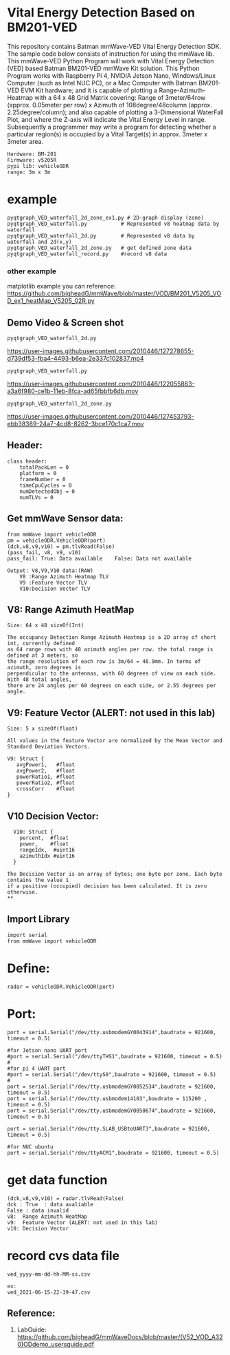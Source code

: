# Vital Energy Detection Based on BM201-VED

This repository contains Batman mmWave-VED Vital Energy Detection SDK. The sample code below consists of instruction for using the mmWave lib. This mmWave-VED Python Program will work with Vital Energy Detection (VED) based Batman BM201-VED mmWave Kit solution. This Python Program works with Raspberry Pi 4, NVIDIA Jetson Nano, Windows/Linux Computer (such as Intel NUC PC), or a Mac Computer with Batman BM201-VED EVM Kit hardware; and it is capable of plotting a Range-Azimuth-Heatmap with a 64 x 48 Grid Matrix covering: Range of 3meter/64row (approx. 0.05meter per row) x Azimuth of 108degree/48column (approx. 2.25degree/column); and also capable of plotting a 3-Dimensional WaterFall Plot, and where the Z-axis will indicate the Vital Energy Level in range. Subsequently a programmer may write a program for detecting whether a particular region(s) is occupied by a Vital Target(s) in approx. 3meter x 3meter area. 
    
    
    Hardware: BM-201 
    Firmware: v5205R
    pypi lib: vehicleODR
    range: 3m x 3m


# example
    pyqtgraph_VED_waterfall_2d_zone_ex1.py # 2D-graph display (zone)	
    pyqtgraph_VED_waterfall.py           # Represented v8 heatmap data by waterfall
    pyqtgraph_VED_waterfall_2d.py        # Represented v8 data by waterfall and 2d(x,y)
    pyqtgraph_VED_waterfall_2d_zone.py   # get defined zone data
    pyqtgraph_VED_waterfall_record.py    #record v8 data 
    
### other example
  matplotlib example you can reference:  https://github.com/bigheadG/mmWave/blob/master/VOD/BM201_V5205_VOD_ex1_heatMap_V5205_02R.py
    
## Demo Video & Screen shot

    pyqtgraph_VED_waterfall_2d.py


https://user-images.githubusercontent.com/2010446/127278655-d739df53-fba4-4493-b6ea-2e337c102837.mp4

    pyqtgraph_VED_waterfall.py

https://user-images.githubusercontent.com/2010446/122055863-a3a6f980-ce1b-11eb-8fca-ad65fbbfb6db.mov


    pyqtgraph_VED_waterfall_2d_zone.py


https://user-images.githubusercontent.com/2010446/127453793-ebb38389-24a7-4cd8-8262-3bce170c1ca7.mov

	

## Header:  

    class header:
	    totalPackLen = 0
	    platform = 0
	    frameNumber = 0
	    timeCpuCycles = 0
	    numDetectedObj = 0
	    numTLVs = 0

      
 ## Get mmWave Sensor data:
 
    from mmWave import vehicleODR    
    pm = vehicleODR.VehicleODR(port)
    (dck,v8,v9,v10) = pm.tlvRead(False)
    (pass_fail, v8, v9, v10)
    pass_fail: True: Data available    False: Data not available

  	Output: V8,V9,V10 data:(RAW)
    	V8 :Range Azimuth Heatmap TLV 
    	V9 :Feature Vector TLV 
    	V10:Decision Vector TLV 


## V8: Range Azimuth HeatMap
	
	Size: 64 x 48 sizeOf(Int)

	The occupancy Detection Range Azimuth Heatmap is a 2D array of short int, currently defined 
	as 64 range rows with 48 azimuth angles per row. the total range is defined at 3 meters, so
	the range resolution of each row is 3m/64 = 46.9mm. In terms of azimuth, zero degrees is 
	perpendicular to the antennas, with 60 degrees of view on each side. With 48 total angles, 
	there are 24 angles per 60 degrees on each side, or 2.55 degrees per angle.  

## V9: Feature Vector (ALERT: not used in this lab)

	Size: 5 x sizeOf(float)
	
	All values in the feature Vector are normalized by the Mean Vector and Standard Deviation Vectors.
	
	V9: Struct {
	   avgPower1, 	#float
	   avgPower2, 	#float
	   powerRatio1,	#float
	   powerRatio2, #float
	   crossCorr	#float	
	}
	
## V10 Decision Vector:

      V10: Struct {
        percent,  #float
        power,    #float
        rangeIdx,  #uint16 
        azimuthIdx #uint16
      }
     
	The Decision Vector is an array of bytes; one byte per zone. Each byte contains the value 1 
	if a positive (occupied) decision has been calculated. It is zero otherwise.
	**
	
	
## Import Library

	import serial
	from mmWave import vehicleODR  
	
# Define:
    radar = vehicleODR.VehicleODR(port)
  
# Port:
    port = serial.Serial("/dev/tty.usbmodemGY0043914",baudrate = 921600, timeout = 0.5)
    
    #for Jetson nano UART port
    #port = serial.Serial("/dev/ttyTHS1",baudrate = 921600, timeout = 0.5) 
    #
    #for pi 4 UART port
    #port = serial.Serial("/dev/ttyS0",baudrate = 921600, timeout = 0.5)
    #
    port = serial.Serial("/dev/tty.usbmodemGY0052534",baudrate = 921600, timeout = 0.5)
    port = serial.Serial("/dev/tty.usbmodem14103",baudrate = 115200 , timeout = 0.5)  
    port = serial.Serial("/dev/tty.usbmodemGY0050674",baudrate = 921600, timeout = 0.5)
    
    port = serial.Serial("/dev/tty.SLAB_USBtoUART3",baudrate = 921600, timeout = 0.5)  

    #for NUC ubuntu 
    port = serial.Serial("/dev/ttyACM1",baudrate = 921600, timeout = 0.5)
   
 # get data function
 
    (dck,v8,v9,v10) = radar.tlvRead(False)
    dck : True  : data avaliable
    False : data invalid
    v8:  Range Azimuth HeatMap
    v9:  Feature Vector (ALERT: not used in this lab)
    v10: Decision Vector
    
    
 # record cvs data file
    ved_yyyy-mm-dd-hh-MM-ss.csv
    
    ex:
    ved_2021-06-15-22-39-47.csv
    
## Reference:

1. LabGuide: https://github.com/bigheadG/mmWaveDocs/blob/master/(V52_VOD_A320)ODdemo_usersguide.pdf
